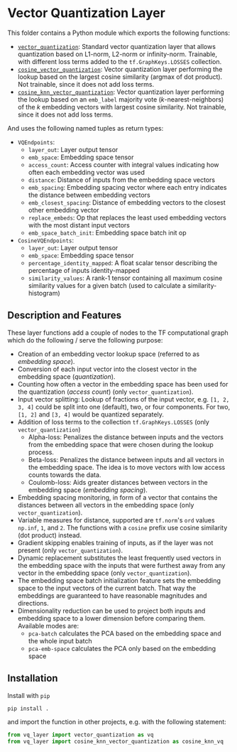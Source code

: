 # Vector Quantization Layer

This folder contains a Python module which exports the following functions: 
* [`vector_quantization`](./vq_layer/vq_layer.py#L15): Standard vector quantization layer that allows quantization based on L1-norm, L2-norm or infinity-norm. Trainable, with different loss terms added to the `tf.GraphKeys.LOSSES` collection.
* [`cosine_vector_quantization`](./vq_layer/vq_layer.py#L119): Vector quantization layer performing the lookup based on the largest cosine similarity (argmax of dot product). Not trainable, since it does not add loss terms.
* [`cosine_knn_vector_quantization`](./vq_layer/vq_layer.py#L159): Vector quantization layer performing the lookup based on an `emb_label` majority vote (_k_-nearest-neighbors) of the _k_ embedding vectors with largest cosine similarity.  Not trainable, since it does not add loss terms.

And uses the following named tuples as return types:
* `VQEndpoints`:
    * `layer_out`: Layer output tensor
    * `emb_space`: Embedding space tensor
    * `access_count`: Access counter with integral values indicating how often each embedding vector was used
    * `distance`: Distance of inputs from the embedding space vectors
    * `emb_spacing`: Embedding spacing vector where each entry indicates the distance between embedding vectors
    * `emb_closest_spacing`: Distance of embedding vectors to the closest other embedding vector
    * `replace_embeds`: Op that replaces the least used embedding vectors with the most distant input vectors
    * `emb_space_batch_init`: Embedding space batch init op
* `CosineVQEndpoints`:
    * `layer_out`: Layer output tensor
    * `emb_space`: Embedding space tensor
    * `percentage_identity_mapped`: A float scalar tensor describing the percentage of inputs identity-mapped
    * `similarity_values`: A rank-1 tensor containing all maximum cosine similarity values for a given batch (used to calculate a similarity-histogram)


## Description and Features
These layer functions add a couple of nodes to the TF computational graph which do the following / serve the following purpose:

* Creation of an embedding vector lookup space (referred to as _embedding space_).
* Conversion of each input vector into the closest vector in the embedding space (_quantization_).
* Counting how often a vector in the embedding space has been used for the quantization (_access count_) (only `vector_quantization`).
* Input vector splitting: Lookup of fractions of the input vector,
  e.g. `[1, 2, 3, 4]` could be split into one (default), two, or four components. For two, `[1, 2]` and `[3, 4]` would be quantized separately.
* Addition of loss terms to the collection `tf.GraphKeys.LOSSES` (only `vector_quantization`)
    * Alpha-loss: Penalizes the distance between inputs and the vectors from the embedding space that were chosen during the lookup process.
    * Beta-loss: Penalizes the distance between inputs and all vectors in the embedding space. The idea is to move vectors with low access counts towards the data.
    * Coulomb-loss: Aids greater distances between vectors in the embedding space (_embedding spacing_).
* Embedding spacing monitoring, in form of a vector that contains the distances between all vectors in the embedding space (only `vector_quantization`).
* Variable measures for distance, supported are `tf.norm`'s `ord` values `np.inf`, `1`, and `2`. The functions with a `cosine` prefix use cosine similarity (dot product) instead.
* Gradient skipping enables training of inputs, as if the layer was not present (only `vector_quantization`).
* Dynamic replacement substitutes the least frequently used vectors in the embedding space with the inputs that were furthest away from any vector in the embedding space (only `vector_quantization`).
* The embedding space batch initialization feature sets the embedding space to the input vectors of the current batch. That way the embeddings are guaranteed to have reasonable magnitudes and directions.
* Dimensionality reduction can be used to project both inputs and embedding space to a lower dimension before comparing them. Available modes are:
    * `pca-batch` calculates the PCA based on the embedding space and the whole input batch
    * `pca-emb-space` calculates the PCA only based on the embedding space


## Installation

Install with `pip`

```bash
pip install .
```

and import the function in other projects, e.g. with the following statement:

```python
from vq_layer import vector_quantization as vq
from vq_layer import cosine_knn_vector_quantization as cosine_knn_vq
```
